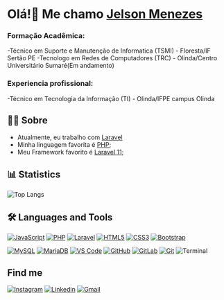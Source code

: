 # Olá!👋 Me chamo <a href="https://github.com/JelsonMenezes"> Jelson Menezes </a>
### Formação Acadêmica:
-Técnico em Suporte e Manutenção de Informatica (TSMI) - Floresta/IF Sertão PE
-Tecnologo em Redes de Computadores (TRC) - Olinda/Centro Universitário Sumaré(Em andamento)

### Experiencia profissional:
-Técnico em Tecnologia da Informação (TI) - Olinda/IFPE campus Olinda


## 👩‍💻 Sobre
- Atualmente, eu trabalho com [Laravel](https://laravel.com/)
- Minha linguagem favorita é [PHP](https://www.php.net/);
- Meu Framework favorito é [Laravel 11](https://laravel.com/);

## 📊 Statistics
<!-- ![YOUR github stats](https://github-readme-stats.vercel.app/api?username=JelsonLMenezes&show_icons=true&theme=dark) -->
![Top Langs](https://github-readme-stats.vercel.app/api/top-langs/?username=JelsonLMenezes&theme=dark&layout=compact)

## 🛠 Languages and Tools
[![JavaScript](https://img.icons8.com/color/40/000000/javascript.png)](https://www.javascript.com/)
[![PHP](https://img.icons8.com/color/40/000000/php.png)](https://www.php.net/)
[![Laravel](https://img.icons8.com/fluent/40/000000/laravel.png)](https://laravel.com/)
[![HTML5](https://img.icons8.com/color/40/000000/html-5.png)](https://devdocs.io/html/)
[![CSS3](https://img.icons8.com/color/40/000000/css3.png)](https://devdocs.io/css/)
[![Bootstrap](https://img.icons8.com/color/40/000000/bootstrap.png)](https://getbootstrap.com/)
<!--  -->
[![MySQL](https://img.icons8.com/color/48/000000/mysql-logo.png)](https://www.mysql.com/)
[![MariaDB](https://img.icons8.com/?size=48&id=nrY6pkbRkJCi&format=png&color=000000)](https://mariadb.org/)
[![VS Code](https://img.icons8.com/fluent/40/000000/visual-studio-code-2019.png)](https://code.visualstudio.com/)
[![GitHub](https://img.icons8.com/?size=48&id=44900&format=png&color=000000)](https://github.com/)
[![GitLab](https://img.icons8.com/?size=48&id=34886&format=png&color=000000)](https://about.gitlab.com/)
[![Git](https://img.icons8.com/color/40/000000/git.png)](https://git-scm.com/)
![Terminal](https://img.icons8.com/color/40/000000/console.png)
<!-- [![Semantic](http://semantic-ui.com/images/logo.png)](https://semantic-ui.com/introduction/getting-started.html) -->

<!--  ## 📚 What am I studying? -->

## Find me
[![Instagram](https://img.icons8.com/color/40/000000/instagram-new.png)](https://www.instagram.com/jelsonmenezes96/)
[![Linkedin](https://img.icons8.com/color/40/000000/linkedin.png)](https://www.linkedin.com/in/jelson-menezes-5251b3121/)
[![Gmail](https://img.icons8.com/color/40/000000/gmail-new.png)](mailto:jelson.menezes96@gmail.com)
